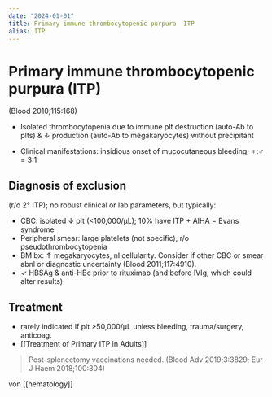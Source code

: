 ```yaml
---
date: "2024-01-01"
title: Primary immune thrombocytopenic purpura  ITP
alias: ITP
---
```



# Primary immune thrombocytopenic purpura (ITP)

(Blood 2010;115:168)

- Isolated thrombocytopenia due to immune plt destruction (auto-Ab to plts) & ↓ production (auto-Ab to megakaryocytes) without precipitant

- Clinical manifestations: insidious onset of mucocutaneous bleeding; ♀:♂ = 3:1

## Diagnosis of exclusion

(r/o 2° ITP); no robust clinical or lab parameters, but typically:

- CBC: isolated ↓ plt (<100,000/µL); 10% have ITP + AIHA = Evans syndrome
- Peripheral smear: large platelets (not specific), r/o pseudothrombocytopenia
- BM bx: ↑ megakaryocytes, nl cellularity. Consider if other CBC or smear abnl or diagnostic uncertainty (Blood 2011;117:4910).
- ✓ HBSAg & anti-HBc prior to rituximab (and before IVIg, which could alter results)

## Treatment

- rarely indicated if plt >50,000/µL unless bleeding, trauma/surgery, anticoag.
- [[Treatment of Primary ITP in Adults]]

> Post-splenectomy vaccinations needed. (Blood Adv 2019;3:3829; Eur J Haem 2018;100:304)

von [[hematology]]
